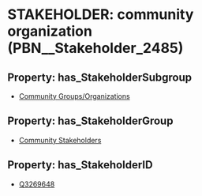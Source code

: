 # STAKEHOLDER: __community organization__ (PBN__Stakeholder_2485)

## Property: has_StakeholderSubgroup

* [Community Groups/Organizations](PBN__StakeholderSubgroup_134)

## Property: has_StakeholderGroup

* [Community Stakeholders](PBN__StakeholderGroup_8)

## Property: has_StakeholderID

* [Q3269648](Q3269648)

